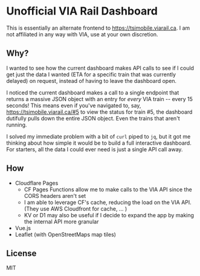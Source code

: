 # Unofficial VIA Rail Dashboard

This is essentially an alternate frontend to https://tsimobile.viarail.ca. I am not affiliated in any way with VIA, use at your own discretion.

## Why?

I wanted to see how the current dashboard makes API calls to see if I could get just the data I wanted (ETA for a specific train that was currently delayed) on request, instead of having to leave the dashboard open.

I noticed the current dashboard makes a call to a single endpoint that returns a massive JSON object with an entry for _every_ VIA train -- every 15 seconds! This means even if you've navigated to, say, https://tsimobile.viarail.ca/#5 to view the status for train #5, the dashboard dutifully pulls down the entire JSON object. Even the trains that aren't running.

I solved my immediate problem with a bit of `curl` piped to `jq`, but it got me thinking about how simple it would be to build a full interactive dashboard. For starters, all the data I could ever need is just a single API call away.

## How

- Cloudflare Pages
  - CF Pages Functions allow me to make calls to the VIA API since the CORS headers aren't set
  - I am able to leverage CF's cache, reducing the load on the VIA API. (They use AWS Cloudfront for cache, ... )
  - KV or D1 may also be useful if I decide to expand the app by making the internal API more granular
- Vue.js
- Leaflet (with OpenStreetMaps map tiles)

## License

MIT